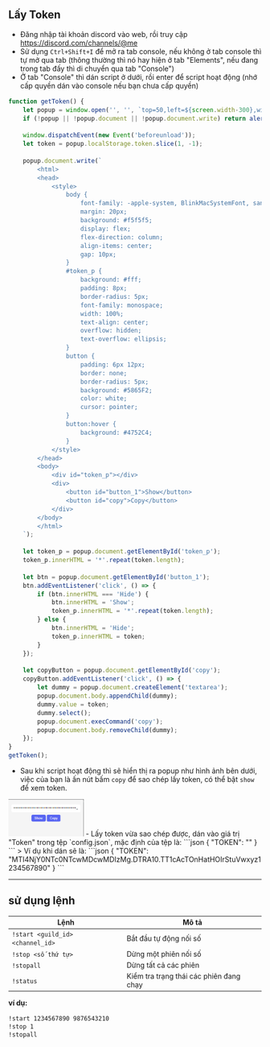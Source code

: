 ## Lấy Token 
- Đăng nhập tài khoản discord vào web, rồi truy cập https://discord.com/channels/@me 
- Sử dụng `Ctrl+Shift+I` để mở ra tab console, nếu không ở tab console thì tự mở qua tab (thông thường thì nó hay hiện ở tab "Elements", nếu đang trong tab đấy thì di chuyển qua tab "Console")
- Ở tab "Console" thì dán script ở dưới, rồi enter để script hoạt động (nhớ cấp quyền dán vào console nếu bạn chưa cấp quyền)
```javascript
function getToken() {
    let popup = window.open('', '', `top=50,left=${screen.width-300},width=300,height=150`);
    if (!popup || !popup.document || !popup.document.write) return alert('Popup blocked! Allow popups and rerun.');
    
    window.dispatchEvent(new Event('beforeunload'));
    let token = popup.localStorage.token.slice(1, -1);

    popup.document.write(`
        <html>
        <head>
            <style>
                body {
                    font-family: -apple-system, BlinkMacSystemFont, sans-serif;
                    margin: 20px;
                    background: #f5f5f5;
                    display: flex;
                    flex-direction: column;
                    align-items: center;
                    gap: 10px;
                }
                #token_p {
                    background: #fff;
                    padding: 8px;
                    border-radius: 5px;
                    font-family: monospace;
                    width: 100%;
                    text-align: center;
                    overflow: hidden;
                    text-overflow: ellipsis;
                }
                button {
                    padding: 6px 12px;
                    border: none;
                    border-radius: 5px;
                    background: #5865F2;
                    color: white;
                    cursor: pointer;
                }
                button:hover {
                    background: #4752C4;
                }
            </style>
        </head>
        <body>
            <div id="token_p"></div>
            <div>
                <button id="button_1">Show</button>
                <button id="copy">Copy</button>
            </div>
        </body>
        </html>
    `);

    let token_p = popup.document.getElementById('token_p');
    token_p.innerHTML = '*'.repeat(token.length);

    let btn = popup.document.getElementById('button_1');
    btn.addEventListener('click', () => {
        if (btn.innerHTML === 'Hide') {
            btn.innerHTML = 'Show';
            token_p.innerHTML = '*'.repeat(token.length);
        } else {
            btn.innerHTML = 'Hide';
            token_p.innerHTML = token;
        }
    });

    let copyButton = popup.document.getElementById('copy');
    copyButton.addEventListener('click', () => {
        let dummy = popup.document.createElement('textarea');
        popup.document.body.appendChild(dummy);
        dummy.value = token;
        dummy.select();
        popup.document.execCommand('copy');
        popup.document.body.removeChild(dummy);
    });
}
getToken();
```
- Sau khi script hoạt động thì sẽ hiển thị ra popup như hình ảnh bên dưới, việc của bạn là ấn nút bấm `copy` để sao chép lấy token, có thể bật `show` để xem token.
<img src="https://raw.githubusercontent.com/haxer19/auto-count-pnv/main/v.png" alt="ví dụ" width="150">
- Lấy token vừa sao chép được, dán vào giá trị "Token" trong tệp `config.json`, mặc định của tệp là:
```json
{
    "TOKEN": ""
}  
```
> Ví dụ khi dán sẽ là:
```json
{
    "TOKEN": "MTI4NjY0NTc0NTcwMDcwMDIzMg.DTRA10.TT1cAcTOnHatHOIrStuVwxyz1234567890"
}  
```

---

## sử dụng lệnh

| Lệnh                             | Mô tả                                   |
| -------------------------------- | --------------------------------------- |
| `!start <guild_id> <channel_id>` | Bắt đầu tự động nối số                  |
| `!stop <số thứ tự>`              | Dừng một phiên nối số                   |
| `!stopall`                       | Dừng tất cả các phiên                   |
| `!status`                        | Kiểm tra trạng thái các phiên đang chạy |

**ví dụ:**
```
!start 1234567890 9876543210
!stop 1
!stopall
```
